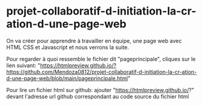 # projet-collaboratif-d-initiation-la-cr-ation-d-une-page-web
On va créer pour apprendre à travailler en équipe, une page web avec HTML CSS et Javascript et nous verrons la suite.

Pour regarder à quoi ressemble le fichier dit "pageprincipale", cliques sur le lien suivant: "https://htmlpreview.github.io/?https://github.com/Mendoza0812/projet-collaboratif-d-initiation-la-cr-ation-d-une-page-web/blob/main/pageprincipale.html"

Pour lire un fichier html sur github: ajouter "https://htmlpreview.github.io/?" devant l'adresse url github correspondant au code source du fichier html
